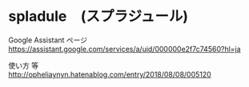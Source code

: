 # spladule　(スプラジュール)

Google Assistant ページ<br />
https://assistant.google.com/services/a/uid/000000e2f7c74560?hl=ja

使い方 等<br />
http://opheliaynyn.hatenablog.com/entry/2018/08/08/005120
